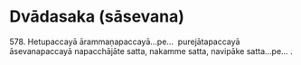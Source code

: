 # Dvādasaka (sāsevana)

578\. Hetupaccayā ārammaṇapaccayā…pe…  purejātapaccayā āsevanapaccayā napacchājāte satta, nakamme satta, navipāke satta…pe… .
